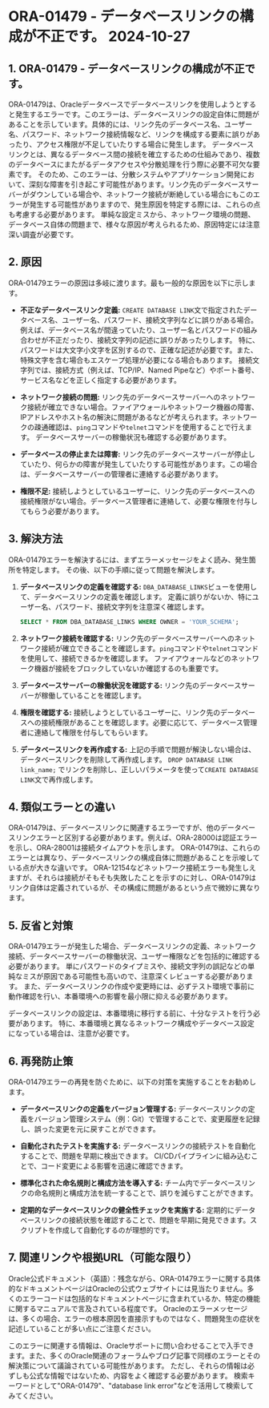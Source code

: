 # ORA-01479 - データベースリンクの構成が不正です。 2024-10-27

## 1. ORA-01479 - データベースリンクの構成が不正です。

ORA-01479は、Oracleデータベースでデータベースリンクを使用しようとすると発生するエラーです。このエラーは、データベースリンクの設定自体に問題があることを示しています。具体的には、リンク先のデータベース名、ユーザー名、パスワード、ネットワーク接続情報など、リンクを構成する要素に誤りがあったり、アクセス権限が不足していたりする場合に発生します。  データベースリンクとは、異なるデータベース間の接続を確立するための仕組みであり、複数のデータベースにまたがるデータアクセスや分散処理を行う際に必要不可欠な要素です。  そのため、このエラーは、分散システムやアプリケーション開発において、深刻な障害を引き起こす可能性があります。リンク先のデータベースサーバーがダウンしている場合や、ネットワーク接続が断絶している場合にもこのエラーが発生する可能性がありますので、発生原因を特定する際には、これらの点も考慮する必要があります。 単純な設定ミスから、ネットワーク環境の問題、データベース自体の問題まで、様々な原因が考えられるため、原因特定には注意深い調査が必要です。


## 2. 原因

ORA-01479エラーの原因は多岐に渡ります。最も一般的な原因を以下に示します。

* **不正なデータベースリンク定義:**  `CREATE DATABASE LINK`文で指定されたデータベース名、ユーザー名、パスワード、接続文字列などに誤りがある場合。例えば、データベース名が間違っていたり、ユーザー名とパスワードの組み合わせが不正だったり、接続文字列の記述に誤りがあったりします。 特に、パスワードは大文字小文字を区別するので、正確な記述が必要です。また、特殊文字を含む場合もエスケープ処理が必要になる場合もあります。  接続文字列では、接続方式（例えば、TCP/IP、Named Pipeなど）やポート番号、サービス名などを正しく指定する必要があります。

* **ネットワーク接続の問題:** リンク先のデータベースサーバーへのネットワーク接続が確立できない場合。ファイアウォールやネットワーク機器の障害、IPアドレスやホスト名の解決に問題があるなどが考えられます。ネットワークの疎通確認は、`ping`コマンドや`telnet`コマンドを使用することで行えます。  データベースサーバーの稼働状況も確認する必要があります。

* **データベースの停止または障害:** リンク先のデータベースサーバーが停止していたり、何らかの障害が発生していたりする可能性があります。この場合は、データベースサーバーの管理者に連絡する必要があります。

* **権限不足:** 接続しようとしているユーザーに、リンク先のデータベースへの接続権限がない場合。データベース管理者に連絡して、必要な権限を付与してもらう必要があります。


## 3. 解決方法

ORA-01479エラーを解決するには、まずエラーメッセージをよく読み、発生箇所を特定します。  その後、以下の手順に従って問題を解決します。

1. **データベースリンクの定義を確認する:** `DBA_DATABASE_LINKS`ビューを使用して、データベースリンクの定義を確認します。  定義に誤りがないか、特にユーザー名、パスワード、接続文字列を注意深く確認します。

   ```sql
   SELECT * FROM DBA_DATABASE_LINKS WHERE OWNER = 'YOUR_SCHEMA';
   ```

2. **ネットワーク接続を確認する:** リンク先のデータベースサーバーへのネットワーク接続が確立できることを確認します。`ping`コマンドや`telnet`コマンドを使用して、接続できるかを確認します。  ファイアウォールなどのネットワーク機器が接続をブロックしていないか確認するのも重要です。

3. **データベースサーバーの稼働状況を確認する:** リンク先のデータベースサーバーが稼働していることを確認します。

4. **権限を確認する:** 接続しようとしているユーザーに、リンク先のデータベースへの接続権限があることを確認します。必要に応じて、データベース管理者に連絡して権限を付与してもらいます。

5. **データベースリンクを再作成する:**  上記の手順で問題が解決しない場合は、データベースリンクを削除して再作成します。  `DROP DATABASE LINK link_name;`  でリンクを削除し、正しいパラメータを使って`CREATE DATABASE LINK`文で再作成します。


## 4. 類似エラーとの違い

ORA-01479は、データベースリンクに関連するエラーですが、他のデータベースリンクエラーと区別する必要があります。例えば、ORA-28000は認証エラーを示し、ORA-28001は接続タイムアウトを示します。  ORA-01479は、これらのエラーとは異なり、データベースリンクの構成自体に問題があることを示唆している点が大きな違いです。 ORA-12154などネットワーク接続エラーも発生しえますが、それらは接続がそもそも失敗したことを示すのに対し、ORA-01479はリンク自体は定義されているが、その構成に問題があるという点で微妙に異なります。


## 5. 反省と対策

ORA-01479エラーが発生した場合、データベースリンクの定義、ネットワーク接続、データベースサーバーの稼働状況、ユーザー権限などを包括的に確認する必要があります。  単にパスワードのタイプミスや、接続文字列の誤記などの単純なミスが原因である可能性も高いので、注意深くレビューする必要があります。  また、データベースリンクの作成や変更時には、必ずテスト環境で事前に動作確認を行い、本番環境への影響を最小限に抑える必要があります。

データベースリンクの設定は、本番環境に移行する前に、十分なテストを行う必要があります。  特に、本番環境と異なるネットワーク構成やデータベース設定になっている場合は、注意が必要です。


## 6. 再発防止策

ORA-01479エラーの再発を防ぐために、以下の対策を実施することをお勧めします。

* **データベースリンクの定義をバージョン管理する:**  データベースリンクの定義をバージョン管理システム（例：Git）で管理することで、変更履歴を記録し、誤った変更を元に戻すことができます。

* **自動化されたテストを実施する:**  データベースリンクの接続テストを自動化することで、問題を早期に検出できます。  CI/CDパイプラインに組み込むことで、コード変更による影響を迅速に確認できます。

* **標準化された命名規則と構成方法を導入する:** チーム内でデータベースリンクの命名規則と構成方法を統一することで、誤りを減らすことができます。

* **定期的なデータベースリンクの健全性チェックを実施する:**  定期的にデータベースリンクの接続状態を確認することで、問題を早期に発見できます。スクリプトを作成して自動化するのが理想的です。


## 7. 関連リンクや根拠URL（可能な限り）

Oracle公式ドキュメント（英語）：残念ながら、ORA-01479エラーに関する具体的なドキュメントページはOracleの公式ウェブサイトには見当たりません。多くのエラーコードは包括的なドキュメントページに含まれているか、特定の機能に関するマニュアルで言及されている程度です。  Oracleのエラーメッセージは、多くの場合、エラーの根本原因を直接示すものではなく、問題発生の症状を記述していることが多い点にご注意ください。


このエラーに関連する情報は、Oracleサポートに問い合わせることで入手できます。また、多くのOracle関連のフォーラムやブログ記事で同様のエラーとその解決策について議論されている可能性があります。  ただし、それらの情報は必ずしも公式な情報ではないため、内容をよく確認する必要があります。  検索キーワードとして"ORA-01479"、"database link error"などを活用して検索してみてください。
